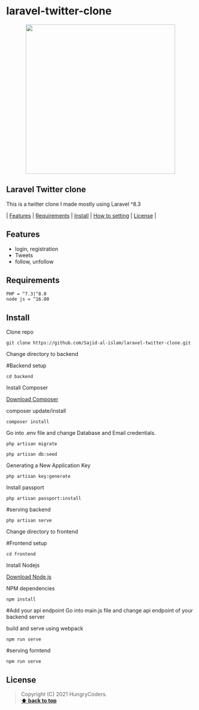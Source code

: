 # laravel-twitter-clone
<p align="center"><a href="https://laravel.com" target="_blank"><img src="https://raw.githubusercontent.com/laravel/art/master/logo-lockup/5%20SVG/2%20CMYK/1%20Full%20Color/laravel-logolockup-cmyk-red.svg" width="400"></a></p>



## Laravel Twitter clone

This is a twitter clone I made mostly using Laravel ^8.3

| [Features][] | [Requirements][] | [Install][] | [How to setting][] | [License][] |


## Features 
- login, registration
- Tweets
- follow, unfollow

## Requirements

	PHP = ^7.3|^8.0
    node js = ^16.00

## Install

Clone repo

```
git clone https://github.com/Sajid-al-islam/laravel-twitter-clone.git
```

Change directory to backend

#Backend setup

```
cd backend
```

Install Composer


[Download Composer](https://getcomposer.org/download/)


composer update/install 

```
composer install
```

Go into .env file and change Database and Email credentials.

```
php artisan migrate
```

```
php artisan db:seed
```
	
Generating a New Application Key
```
php artisan key:generate
```

Install passport
```
php artisan passport:install
```

#serving backend
```
php artisan serve
```

Change directory to frontend

#Frontend setup

```
cd frontend
```

Install Nodejs


[Download Node.js](https://nodejs.org/en/download/)


NPM dependencies
```
npm install
```

#Add your api endpoint
Go into main.js file and change api endpoint of your backend server


build and serve using webpack

```
npm run serve
```

#serving forntend
```
npm run serve
```

## License

> Copyright (C) 2021 HungryCoders.  
**[⬆ back to top](#laravel-ecommerce-platform)**

[Features]:#features
[Requirements]:#requirements
[Install]:#install
[How to setting]:#how-to-setting
[License]:#license
